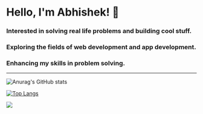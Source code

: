 # Hello, I'm Abhishek! 👋

### Interested in solving real life problems and building cool stuff.

### Exploring the fields of web development and app development.

### Enhancing my skills in problem solving.

------------------------------------------------------------------------------------------------------------------------
![Anurag's GitHub stats](https://github-readme-stats.vercel.app/api?username=abhishekchaturvedi10&show_icons=true&theme=radical)

[![Top Langs](https://github-readme-stats.vercel.app/api/top-langs/?username=abhishekchaturvedi10&layout=compact)](https://github.com/anuraghazra/github-readme-stats)

![](https://visitor-badge.laobi.icu/badge?page_id=abhishekchaturvedi10.abhishekchaturvedi10)
